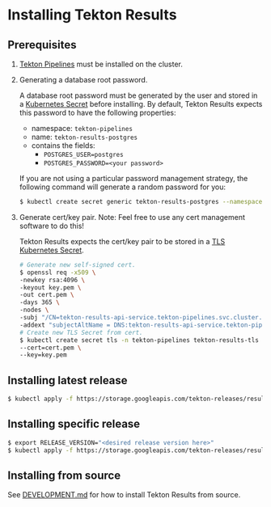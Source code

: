 # Installing Tekton Results

## Prerequisites

1. [Tekton Pipelines](https://github.com/tektoncd/pipeline/blob/master/docs/install.md)
   must be installed on the cluster.
2. Generating a database root password.

   A database root password must be generated by the user and stored in a
   [Kubernetes Secret](https://kubernetes.io/docs/concepts/configuration/secret/)
   before installing. By default, Tekton Results expects this password to have
   the following properties:

   - namespace: `tekton-pipelines`
   - name: `tekton-results-postgres`
   - contains the fields:
     - `POSTGRES_USER=postgres`
     - `POSTGRES_PASSWORD=<your password>`

   If you are not using a particular password management strategy, the following
   command will generate a random password for you:

   ```sh
   $ kubectl create secret generic tekton-results-postgres --namespace="tekton-pipelines" --from-literal=POSTGRES_USER=postgres --from-literal=POSTGRES_PASSWORD=$(openssl rand -base64 20)
   ```

3. Generate cert/key pair. Note: Feel free to use any cert management software
   to do this!

   Tekton Results expects the cert/key pair to be stored in a
   [TLS Kubernetes Secret](https://kubernetes.io/docs/concepts/configuration/secret/#tls-secrets).

   ```sh
   # Generate new self-signed cert.
   $ openssl req -x509 \
   -newkey rsa:4096 \
   -keyout key.pem \
   -out cert.pem \
   -days 365 \
   -nodes \
   -subj "/CN=tekton-results-api-service.tekton-pipelines.svc.cluster.local" \
   -addext "subjectAltName = DNS:tekton-results-api-service.tekton-pipelines.svc.cluster.local"
   # Create new TLS Secret from cert.
   $ kubectl create secret tls -n tekton-pipelines tekton-results-tls \
   --cert=cert.pem \
   --key=key.pem
   ```

## Installing latest release

```sh
$ kubectl apply -f https://storage.googleapis.com/tekton-releases/results/previous/v0.3.0/release.yaml
```

## Installing specific release

```sh
$ export RELEASE_VERSION="<desired release version here>"
$ kubectl apply -f https://storage.googleapis.com/tekton-releases/results/previous/${RELEASE_VERSION}/release.yaml
```

## Installing from source

See [DEVELOPMENT.md](DEVELOPMENT.md) for how to install Tekton Results from
source.
